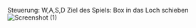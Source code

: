 Steuerung: W,A,S,D
Ziel des Spiels: Box in das Loch schieben
![Screenshot (1)](https://github.com/user-attachments/assets/6d7ffe2f-cea8-4acc-b2a5-d93bd764afe0)
